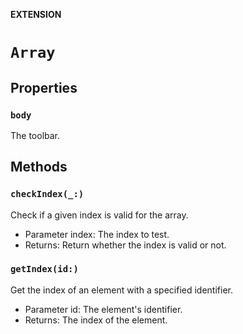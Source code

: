 **EXTENSION**

# `Array`

## Properties
### `body`

The toolbar.

## Methods
### `checkIndex(_:)`

Check if a given index is valid for the array.
- Parameter index: The index to test.
- Returns: Return whether the index is valid or not.

### `getIndex(id:)`

Get the index of an element with a specified identifier.
- Parameter id: The element's identifier.
- Returns: The index of the element.
